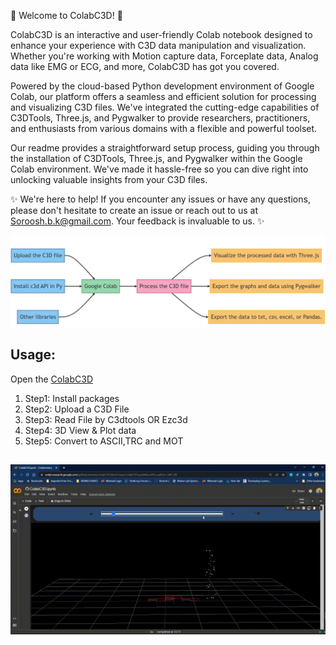 🌟 Welcome to ColabC3D! 🌟

ColabC3D is an interactive and user-friendly Colab notebook designed to enhance your experience with C3D data manipulation and visualization. Whether you're working with Motion capture data, Forceplate data, Analog data like EMG or ECG, and more, ColabC3D has got you covered.

Powered by the cloud-based Python development environment of Google Colab, our platform offers a seamless and efficient solution for processing and visualizing C3D files. We've integrated the cutting-edge capabilities of C3DTools, Three.js, and Pygwalker to provide researchers, practitioners, and enthusiasts from various domains with a flexible and powerful toolset.

Our readme provides a straightforward setup process, guiding you through the installation of C3DTools, Three.js, and Pygwalker within the Google Colab environment. We've made it hassle-free so you can dive right into unlocking valuable insights from your C3D files.

✨ We're here to help! If you encounter any issues or have any questions, please don't hesitate to create an issue or reach out to us at [Soroosh.b.k@gmail.com](mailto:soroosh.b.k@gmail.com). Your feedback is invaluable to us. ✨


![alt text](https://github.com/etoshey/colabC3D/blob/1c53d69e4022abdb0251d2a06729e2334a1edfe1/diagram.png)


## Usage:
Open the [ColabC3D](https://colab.research.google.com/github/etoshey/colabC3D/blob/main/ColabC3D.ipynb)
1. Step1: Install packages
2. Step2: Upload a C3D File
3. Step3: Read File by C3dtools OR Ezc3d
4. Step4: 3D View & Plot data
5. Step5: Convert to ASCII,TRC and MOT
## 

![alt text](https://github.com/etoshey/colabC3D/blob/90b12c2d255e0674e214937dde667dd91b44837e/colabc3d.gif)

